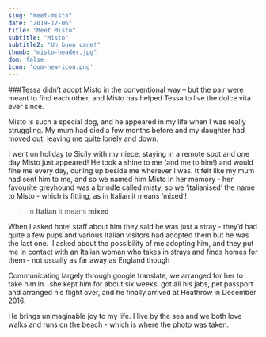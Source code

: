 ```yaml
---
slug: "meet-misto"
date: "2019-12-06"
title: "Meet Misto"
subtitle: "Misto"
subtitle2: "Un buon cane!"
thumb: "misto-header.jpg"
dom: false
icon: 'dom-new-icon.png'
---
```


###Tessa didn’t adopt Misto in the conventional way – but the pair were meant to find each other, and Misto has helped Tessa to live the dolce vita ever since. 

Misto is such a special dog, and he appeared in my life when I was really struggling. My mum had died a few months before and my daughter had moved out, leaving me quite lonely and down.

I went on holiday to Sicily with my niece, staying in a remote spot and one day Misto just appeared! He took a shine to me (and me to him!) and would fine me every day, curling up beside me wherever I was. It felt like my mum had sent him to me, and so we named him Misto in her memory - her favourite greyhound was a brindle called misty, so we ‘italianised’ the name to Misto - which is fitting, as in Italian it means ‘mixed’!

> In **Italian** it means **mixed**

When I asked hotel staff about him they said he was just a stray - they’d had quite a few pups and various Italian visitors had adopted them but he was the last one.  I asked about the possibility of me adopting him, and they put me in contact with an Italian woman who takes in strays and finds homes for them - not usually as far away as England though

Communicating largely through google translate, we arranged for her to take him in.  she kept him for about six weeks, got all his jabs, pet passport and arranged his flight over, and he finally arrived at Heathrow  in December 2016.

He brings unimaginable joy to my life. I live by the sea and we both love walks and runs on the beach - which is where the photo was taken.